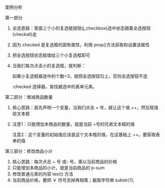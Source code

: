 案例分析

第一部分

1. 全选思路：里面三个小的复选框按钮(j_checkbox)选中状态跟着全选按钮(checkall)走

2. 因为 checked 是复选框的固有属性，利用 prop()方法获取和设置该属性

3. 把全选按钮状态赋值给三个小复选框即可

4. 当我们每次点击小的复选框，就判断：

   如果小复选框被选中的个数=3，就把全选按钮勾上，否则全选按钮不选

   :checked 选择器，查找被选中的表单元素。

第二部分：增减商品数量

1. 核心思路：首先声明一个变量，当我们点击 + 号，就让这个值 ++，然后赋值给文本框

2. 注意1：只能增加本商品的数量，就是当前 +号的兄弟文本框的值

   注意2：这个变量的初始值应该是这个文本框的值，在这基础上 ++。要获取表单的值

第三部分：修改商品小计

1. 核心思路：每次点击 + 号 或- 号，乘以当前商品的价格
2. 只能增加本商品的小计，就是当前商品的 p-sum
3. 修改普通元素的内容 text() 方法
4. 当前商品价格，要把 ￥ 符号去掉再相乘；截取字符串 substr(1);




